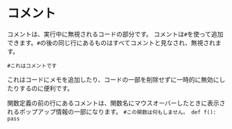 # コメント
コメントは、実行中に無視されるコードの部分です。
コメントは`#`を使って追加できます。`#`の後の同じ行にあるものはすべてコメントと見なされ、無視されます。

`#これはコメントです`

これはコードにメモを追加したり、コードの一部を削除せずに一時的に無効にしたりするのに便利です。

関数定義の前の行にあるコメントは、関数名にマウスオーバーしたときに表示されるポップアップ情報の一部になります。
`#この関数は何もしません。
def f():
    pass`